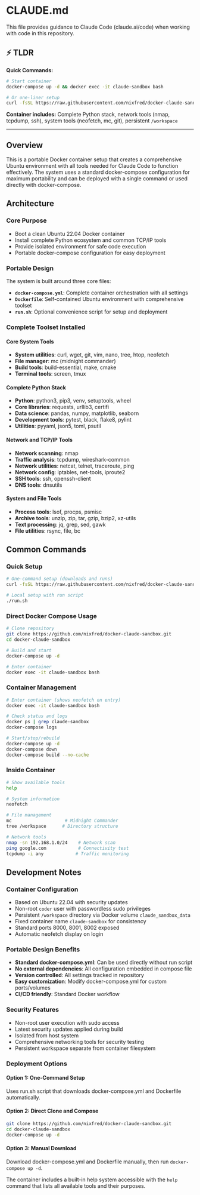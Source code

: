 # CLAUDE.md

This file provides guidance to Claude Code (claude.ai/code) when working with code in this repository.

## ⚡ TLDR

**Quick Commands:**
```bash
# Start container
docker-compose up -d && docker exec -it claude-sandbox bash

# Or one-liner setup
curl -fsSL https://raw.githubusercontent.com/nixfred/docker-claude-sandbox/main/run.sh | bash
```

**Container includes:** Complete Python stack, network tools (nmap, tcpdump, ssh), system tools (neofetch, mc, git), persistent `/workspace`

---

## Overview

This is a portable Docker container setup that creates a comprehensive Ubuntu environment with all tools needed for Claude Code to function effectively. The system uses a standard docker-compose configuration for maximum portability and can be deployed with a single command or used directly with docker-compose.

## Architecture

### Core Purpose
- Boot a clean Ubuntu 22.04 Docker container
- Install complete Python ecosystem and common TCP/IP tools
- Provide isolated environment for safe code execution
- Portable docker-compose configuration for easy deployment

### Portable Design
The system is built around three core files:
- **`docker-compose.yml`**: Complete container orchestration with all settings
- **`Dockerfile`**: Self-contained Ubuntu environment with comprehensive toolset
- **`run.sh`**: Optional convenience script for setup and deployment

### Complete Toolset Installed

#### Core System Tools
- **System utilities**: curl, wget, git, vim, nano, tree, htop, neofetch
- **File manager**: mc (midnight commander)
- **Build tools**: build-essential, make, cmake
- **Terminal tools**: screen, tmux

#### Complete Python Stack
- **Python**: python3, pip3, venv, setuptools, wheel
- **Core libraries**: requests, urllib3, certifi
- **Data science**: pandas, numpy, matplotlib, seaborn
- **Development tools**: pytest, black, flake8, pylint
- **Utilities**: pyyaml, json5, toml, psutil

#### Network and TCP/IP Tools
- **Network scanning**: nmap
- **Traffic analysis**: tcpdump, wireshark-common
- **Network utilities**: netcat, telnet, traceroute, ping
- **Network config**: iptables, net-tools, iproute2
- **SSH tools**: ssh, openssh-client
- **DNS tools**: dnsutils

#### System and File Tools
- **Process tools**: lsof, procps, psmisc
- **Archive tools**: unzip, zip, tar, gzip, bzip2, xz-utils
- **Text processing**: jq, grep, sed, gawk
- **File utilities**: rsync, file, bc

## Common Commands

### Quick Setup
```bash
# One-command setup (downloads and runs)
curl -fsSL https://raw.githubusercontent.com/nixfred/docker-claude-sandbox/main/run.sh | bash

# Local setup with run script
./run.sh
```

### Direct Docker Compose Usage
```bash
# Clone repository
git clone https://github.com/nixfred/docker-claude-sandbox.git
cd docker-claude-sandbox

# Build and start
docker-compose up -d

# Enter container
docker exec -it claude-sandbox bash
```

### Container Management
```bash
# Enter container (shows neofetch on entry)
docker exec -it claude-sandbox bash

# Check status and logs
docker ps | grep claude-sandbox
docker-compose logs

# Start/stop/rebuild
docker-compose up -d
docker-compose down
docker-compose build --no-cache
```

### Inside Container
```bash
# Show available tools
help

# System information
neofetch

# File management
mc                    # Midnight Commander
tree /workspace      # Directory structure

# Network tools
nmap -sn 192.168.1.0/24    # Network scan
ping google.com            # Connectivity test
tcpdump -i any            # Traffic monitoring
```

## Development Notes

### Container Configuration
- Based on Ubuntu 22.04 with security updates
- Non-root `coder` user with passwordless sudo privileges
- Persistent `/workspace` directory via Docker volume `claude_sandbox_data`
- Fixed container name `claude-sandbox` for consistency
- Standard ports 8000, 8001, 8002 exposed
- Automatic neofetch display on login

### Portable Design Benefits
- **Standard docker-compose.yml**: Can be used directly without run script
- **No external dependencies**: All configuration embedded in compose file
- **Version controlled**: All settings tracked in repository
- **Easy customization**: Modify docker-compose.yml for custom ports/volumes
- **CI/CD friendly**: Standard Docker workflow

### Security Features
- Non-root user execution with sudo access
- Latest security updates applied during build
- Isolated from host system
- Comprehensive networking tools for security testing
- Persistent workspace separate from container filesystem

### Deployment Options

#### Option 1: One-Command Setup
Uses run.sh script that downloads docker-compose.yml and Dockerfile automatically.

#### Option 2: Direct Clone and Compose
```bash
git clone https://github.com/nixfred/docker-claude-sandbox.git
cd docker-claude-sandbox
docker-compose up -d
```

#### Option 3: Manual Download
Download docker-compose.yml and Dockerfile manually, then run `docker-compose up -d`.

The container includes a built-in help system accessible with the `help` command that lists all available tools and their purposes.